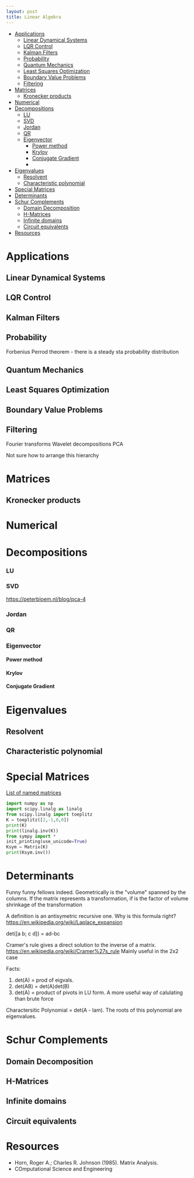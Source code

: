 ```yaml
---
layout: post
title: Linear Algebra
---
```

- [Applications](#applications)
  - [Linear Dynamical Systems](#linear-dynamical-systems)
  - [LQR Control](#lqr-control)
  - [Kalman Filters](#kalman-filters)
  - [Probability](#probability)
  - [Quantum Mechanics](#quantum-mechanics)
  - [Least Squares Optimization](#least-squares-optimization)
  - [Boundary Value Problems](#boundary-value-problems)
  - [Filtering](#filtering)
- [Matrices](#matrices)
  - [Kronecker products](#kronecker-products)
- [Numerical](#numerical)
- [Decompositions](#decompositions)
    - [LU](#lu)
    - [SVD](#svd)
    - [Jordan](#jordan)
    - [QR](#qr)
    - [Eigenvector](#eigenvector)
      - [Power method](#power-method)
      - [Krylov](#krylov)
      - [Conjugate Gradient](#conjugate-gradient)
      - [](#)
- [Eigenvalues](#eigenvalues)
  - [Resolvent](#resolvent)
  - [Characteristic polynomial](#characteristic-polynomial)
- [Special Matrices](#special-matrices)
- [Determinants](#determinants)
- [Schur Complements](#schur-complements)
  - [Domain Decomposition](#domain-decomposition)
  - [H-Matrices](#h-matrices)
  - [Infinite domains](#infinite-domains)
  - [Circuit equivalents](#circuit-equivalents)
- [Resources](#resources)


# Applications
## Linear Dynamical Systems
## LQR Control
## Kalman Filters
## Probability
Forbenius Perrod theorem - there is a steady sta probability distribution

## Quantum Mechanics
## Least Squares Optimization
## Boundary Value Problems
## Filtering
Fourier transforms
Wavelet decompositions
PCA


Not sure how to arrange this hierarchy
# Matrices
## Kronecker products


# Numerical

# Decompositions
### LU
### SVD
https://peterbloem.nl/blog/pca-4
### Jordan
### QR
### Eigenvector
#### Power method
#### Krylov
#### Conjugate Gradient
#### 


# Eigenvalues
## Resolvent
## Characteristic polynomial

# Special Matrices
[List of named matrices](https://en.wikipedia.org/wiki/List_of_named_matrices)


```python
import numpy as np
import scipy.linalg as linalg
from scipy.linalg import toeplitz
K = toeplitz([2,-1,0,0])
print(K)
print(linalg.inv(K))
from sympy import *
init_printing(use_unicode=True)
Ksym = Matrix(K)
print(Ksym.inv())

```


# Determinants
Funny funny fellows indeed.
Geometrically is the "volume" spanned by the columns.
If the matrix represents a transformation, if is the factor of volume shrinkage of the transformation

A definition is an antisymetric recursive one. Why is this formula right? https://en.wikipedia.org/wiki/Laplace_expansion

det([a b; c d]) = ad-bc

Cramer's rule gives a direct solution to the inverse of a matrix. https://en.wikipedia.org/wiki/Cramer%27s_rule Mainly useful in the 2x2 case

Facts:
1. det(A) = prod of eigvals. 
2. det(AB) = det(A)det(B)
3. det(A) = product of pivots in LU form. A more useful way of calulating than brute force

Charactersitic Polynomial = det(A - lam). The roots of this polynomial are eigenvalues.

# Schur Complements
## Domain Decomposition
## H-Matrices
## Infinite domains
## Circuit equivalents

# Resources
- Horn, Roger A.; Charles R. Johnson (1985). Matrix Analysis. 
- COmputational Science and Engineering